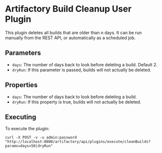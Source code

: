 Artifactory Build Cleanup User Plugin
=====================================

This plugin deletes all builds that are older than n days. It can be run
manually from the REST API, or automatically as a scheduled job.

Parameters
----------

- `days`: The number of days back to look before deleting a build. Default 2.
- `dryRun`: If this parameter is passed, builds will not actually be deleted.

Properties
----------

- `days`: The number of days back to look before deleting a build.
- `dryRun`: If this property is true, builds will not actually be deleted.

Executing
---------

To execute the plugin:

`curl -X POST -v -u admin:password "http://localhost:8080/artifactory/api/plugins/execute/cleanBuilds?params=days=50|dryRun"`
